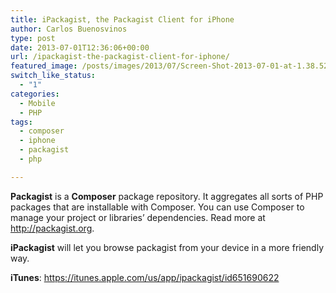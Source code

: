 ```yaml
---
title: iPackagist, the Packagist Client for iPhone
author: Carlos Buenosvinos
type: post
date: 2013-07-01T12:36:06+00:00
url: /ipackagist-the-packagist-client-for-iphone/
featured_image: /posts/images/2013/07/Screen-Shot-2013-07-01-at-1.38.52-AM-624x325.png
switch_like_status:
  - "1"
categories:
  - Mobile
  - PHP
tags:
  - composer
  - iphone
  - packagist
  - php

---
```

**Packagist** is a **Composer** package repository. It aggregates all sorts of PHP packages that are installable with Composer. You can use Composer to manage your project or libraries&#8217; dependencies. Read more at <a href="http://packagist.org" target="_blank">http://packagist.org</a>.

**<!--more-->iPackagist** will let you browse packagist from your device in a more friendly way.

**iTunes**: <a href="https://itunes.apple.com/us/app/ipackagist/id651690622" target="_blank">https://itunes.apple.com/us/app/ipackagist/id651690622</a>